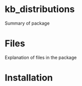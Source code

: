 #  kb_distributions

Summary of package 

# Files 

Explanation of files in the package 

# Installation